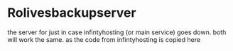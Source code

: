 # Rolivesbackupserver
the server for just in case infintyhosting (or main service) goes down. both will work the same. as the code from infintyhosting is copied here 
